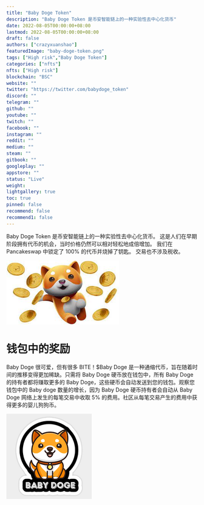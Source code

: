 ```yaml
---
title: "Baby Doge Token"
description: "Baby Doge Token 是币安智能链上的一种实验性去中心化货币"
date: 2022-08-05T00:00:00+08:00
lastmod: 2022-08-05T00:00:00+08:00
draft: false
authors: ["crazyxuanshao"]
featuredImage: "baby-doge-token.png"
tags: ["High risk","Baby Doge Token"]
categories: ["nfts"]
nfts: ["High risk"]
blockchain: "BSC"
website: ""
twitter: "https://twitter.com/babydoge_token"
discord: ""
telegram: ""
github: ""
youtube: ""
twitch: ""
facebook: ""
instagram: ""
reddit: ""
medium: ""
steam: ""
gitbook: ""
googleplay: ""
appstore: ""
status: "Live"
weight: 
lightgallery: true
toc: true
pinned: false
recommend: false
recommend1: false
---
```

<p>Baby Doge Token 是币安智能链上的一种实验性去中心化货币。 这是人们在早期阶段拥有代币的机会，当时价格仍然可以相对轻松地成倍增加。 我们在 Pancakeswap 中锁定了 100% 的代币并烧掉了钥匙。 交易也不涉及税收。</p>

![rrr](rrr.png)

# 钱包中的奖励

Baby Doge 很可爱，但有很多 BITE！$Baby Doge 是一种通缩代币，旨在随着时间的推移变得更加稀缺。只需将 Baby Doge 硬币放在钱包中，所有 Baby Doge 的持有者都将赚取更多的 Baby Doge，这些硬币会自动发送到您的钱包。观察您钱包中的 Baby doge 数量的增长，因为 Baby Doge 硬币持有者会自动从 Baby Doge 网络上发生的每笔交易中收取 5% 的费用。社区从每笔交易产生的费用中获得更多的婴儿狗狗币。

![ttt](ttt.png)